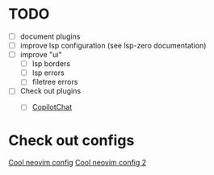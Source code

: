# TODO

- [ ] document plugins
- [ ] improve lsp configuration (see lsp-zero documentation)
- [ ] improve "ui"
    - [ ] lsp borders
    - [ ] lsp errors
    - [ ] filetree errors
- [ ] Check out plugins
    - [ ] [CopilotChat](https://github.com/CopilotC-Nvim/CopilotChat.nvim)


# Check out configs

[Cool neovim config](https://www.youtube.com/watch?v=2Meztidjjlg)
[Cool neovim config 2](https://www.youtube.com/watch?v=V070Zmvx9AM)

